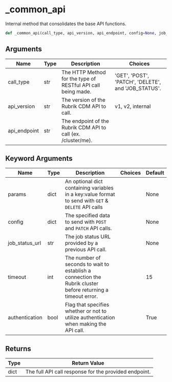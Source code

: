 # _common_api

Internal method that consolidates the base API functions.
```py
def _common_api(call_type, api_version, api_endpoint, config=None, job_status_url=None, timeout=15, authentication=True)
```

## Arguments
| Name         | Type | Description                                                   | Choices                                             |
|--------------|------|---------------------------------------------------------------|-----------------------------------------------------|
| call_type    | str  | The HTTP Method for the type of RESTful API call being made.  | 'GET', 'POST', 'PATCH', 'DELETE', and 'JOB_STATUS'. |
| api_version  | str  | The version of the Rubrik CDM API to call.                    | v1, v2, internal                                    |
| api_endpoint | str  | The endpoint of the Rubrik CDM API to call (ex. /cluster/me). |                                                     |
## Keyword Arguments
| Name           | Type | Description                                                                                                  | Choices | Default |
|----------------|------|--------------------------------------------------------------------------------------------------------------|---------|---------|
| params         | dict | An optional dict containing variables in a key:value format to send with `GET` & `DELETE` API calls          |         | None    |
| config         | dict | The specified data to send with `POST` and `PATCH` API calls.                                                |         | None    |
| job_status_url | str  | The job status URL provided by a previous API call.                                                          |         | None    |
| timeout        | int  | The number of seconds to wait to establish a connection the Rubrik cluster before returning a timeout error. |         | 15      |
| authentication | bool | Flag that specifies whether or not to utilize authentication when making the API call.                       |         | True    |

## Returns
| Type | Return Value                                          |
|------|-------------------------------------------------------|
| dict | The full API call response for the provided endpoint. |
